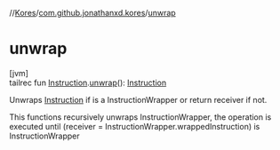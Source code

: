 //[Kores](../../index.md)/[com.github.jonathanxd.kores](index.md)/[unwrap](unwrap.md)

# unwrap

[jvm]\
tailrec fun [Instruction](-instruction/index.md).[unwrap](unwrap.md)(): [Instruction](-instruction/index.md)

Unwraps [Instruction](-instruction/index.md) if is a InstructionWrapper or return receiver if not.

This functions recursively unwraps InstructionWrapper, the operation is executed until (receiver = InstructionWrapper.wrappedInstruction) is InstructionWrapper
